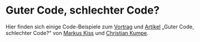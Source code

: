 # Guter Code, schlechter Code?

Hier finden sich einige Code-Beispiele zum [Vortrag][jfs] und [Artikel][jak] „Guter Code, schlechter Code?“ von [Markus Kiss][mk] und [Christian Kumpe][ck].


[jfs]: http://www.java-forum-stuttgart.de/de/Abstracts+Slot+5.html#art510 "Vortrag beim Java Forum Stuttgart"
[jak]: http://www.ijug.eu/java-aktuell/das-magazin.html "Java aktuell, Ausgabe 02 / 2015"
[mk]: http://www.markus-kiss.de "Homepage von Markus Kiss"
[ck]: http://kumpe.de/christian "Homepage von Christian Kumpe"
